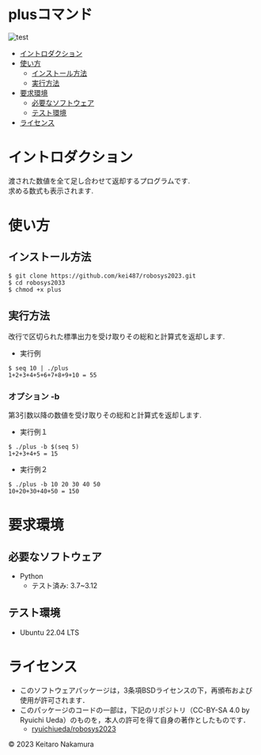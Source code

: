 # plusコマンド
![test](https://github.com/kei487/robosys2023/actions/workflows/test.yml/badge.svg)

* [イントロダクション](#イントロダクション)
* [使い方](#使い方)
  * [インストール方法](#インストール方法)
  * [実行方法](#コードの実行方法)
* [要求環境](#要求環境)
  * [必要なソフトウェア](#必要なソフトウェア)
  * [テスト環境](#テスト環境)
* [ライセンス](#ライセンス)

# イントロダクション
  渡された数値を全て足し合わせて返却するプログラムです.  
  求める数式も表示されます.

# 使い方
## インストール方法
```
$ git clone https://github.com/kei487/robosys2023.git
$ cd robosys2033
$ chmod +x plus
```

## 実行方法
 改行で区切られた標準出力を受け取りその総和と計算式を返却します.
* 実行例
```
$ seq 10 | ./plus 
1+2+3+4+5+6+7+8+9+10 = 55
```
### オプション -b
第3引数以降の数値を受け取りその総和と計算式を返却します.
* 実行例１
```
$ ./plus -b $(seq 5)
1+2+3+4+5 = 15
```
* 実行例２
```
$ ./plus -b 10 20 30 40 50
10+20+30+40+50 = 150
```

# 要求環境
## 必要なソフトウェア
* Python
  * テスト済み: 3.7~3.12

## テスト環境
* Ubuntu 22.04 LTS

# ライセンス
* このソフトウェアパッケージは，3条項BSDライセンスの下，再頒布および使用が許可されます．
 * このパッケージのコードの一部は，下記のリポジトリ（CC-BY-SA 4.0 by Ryuichi Ueda）のものを，本人の許可を得て自身の著作としたものです．
      * [ryuichiueda/robosys2023](https://github.com/ryuichiueda/robosys2023.git)
 
 © 2023 Keitaro Nakamura 
